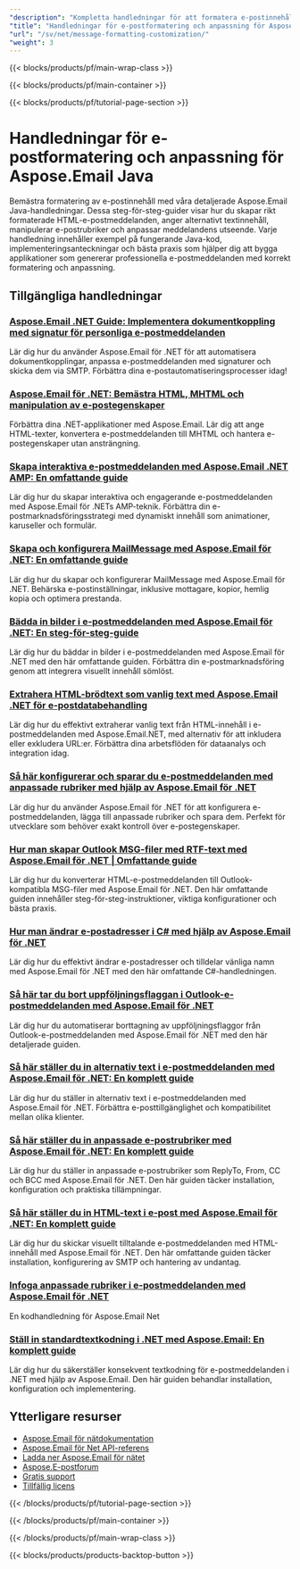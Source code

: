 ```yaml
---
"description": "Kompletta handledningar för att formatera e-postinnehåll, arbeta med HTML-texter, alternativa texter och anpassade rubriker med Aspose.Email för Java."
"title": "Handledningar för e-postformatering och anpassning för Aspose.Email Java"
"url": "/sv/net/message-formatting-customization/"
"weight": 3
---
```


{{< blocks/products/pf/main-wrap-class >}}

{{< blocks/products/pf/main-container >}}

{{< blocks/products/pf/tutorial-page-section >}}
# Handledningar för e-postformatering och anpassning för Aspose.Email Java

Bemästra formatering av e-postinnehåll med våra detaljerade Aspose.Email Java-handledningar. Dessa steg-för-steg-guider visar hur du skapar rikt formaterade HTML-e-postmeddelanden, anger alternativt textinnehåll, manipulerar e-postrubriker och anpassar meddelandens utseende. Varje handledning innehåller exempel på fungerande Java-kod, implementeringsanteckningar och bästa praxis som hjälper dig att bygga applikationer som genererar professionella e-postmeddelanden med korrekt formatering och anpassning.

## Tillgängliga handledningar

### [Aspose.Email .NET Guide: Implementera dokumentkoppling med signatur för personliga e-postmeddelanden](./aspose-email-net-mail-merge-signature-guide/)
Lär dig hur du använder Aspose.Email för .NET för att automatisera dokumentkopplingar, anpassa e-postmeddelanden med signaturer och skicka dem via SMTP. Förbättra dina e-postautomatiseringsprocesser idag!

### [Aspose.Email för .NET: Bemästra HTML, MHTML och manipulation av e-postegenskaper](./aspose-email-net-html-mhtml-properties-guide/)
Förbättra dina .NET-applikationer med Aspose.Email. Lär dig att ange HTML-texter, konvertera e-postmeddelanden till MHTML och hantera e-postegenskaper utan ansträngning.

### [Skapa interaktiva e-postmeddelanden med Aspose.Email .NET AMP: En omfattande guide](./create-interactive-emails-aspose-email-net-amp/)
Lär dig hur du skapar interaktiva och engagerande e-postmeddelanden med Aspose.Email för .NETs AMP-teknik. Förbättra din e-postmarknadsföringsstrategi med dynamiskt innehåll som animationer, karuseller och formulär.

### [Skapa och konfigurera MailMessage med Aspose.Email för .NET: En omfattande guide](./aspose-email-net-create-mailmessage/)
Lär dig hur du skapar och konfigurerar MailMessage med Aspose.Email för .NET. Behärska e-postinställningar, inklusive mottagare, kopior, hemlig kopia och optimera prestanda.

### [Bädda in bilder i e-postmeddelanden med Aspose.Email för .NET: En steg-för-steg-guide](./embed-images-emails-aspose-email-dotnet-guide/)
Lär dig hur du bäddar in bilder i e-postmeddelanden med Aspose.Email för .NET med den här omfattande guiden. Förbättra din e-postmarknadsföring genom att integrera visuellt innehåll sömlöst.

### [Extrahera HTML-brödtext som vanlig text med Aspose.Email .NET för e-postdatabehandling](./extract-html-body-text-aspose-email-net/)
Lär dig hur du effektivt extraherar vanlig text från HTML-innehåll i e-postmeddelanden med Aspose.Email.NET, med alternativ för att inkludera eller exkludera URL:er. Förbättra dina arbetsflöden för dataanalys och integration idag.

### [Så här konfigurerar och sparar du e-postmeddelanden med anpassade rubriker med hjälp av Aspose.Email för .NET](./configure-save-emails-custom-headers-aspose-net/)
Lär dig hur du använder Aspose.Email för .NET för att konfigurera e-postmeddelanden, lägga till anpassade rubriker och spara dem. Perfekt för utvecklare som behöver exakt kontroll över e-postegenskaper.

### [Hur man skapar Outlook MSG-filer med RTF-text med Aspose.Email för .NET | Omfattande guide](./create-outlook-msg-files-with-rtf-body-using-aspose-email-for-net/)
Lär dig hur du konverterar HTML-e-postmeddelanden till Outlook-kompatibla MSG-filer med Aspose.Email för .NET. Den här omfattande guiden innehåller steg-för-steg-instruktioner, viktiga konfigurationer och bästa praxis.

### [Hur man ändrar e-postadresser i C# med hjälp av Aspose.Email för .NET](./modify-email-addresses-csharp-asposeemail-net/)
Lär dig hur du effektivt ändrar e-postadresser och tilldelar vänliga namn med Aspose.Email för .NET med den här omfattande C#-handledningen.

### [Så här tar du bort uppföljningsflaggan i Outlook-e-postmeddelanden med Aspose.Email för .NET](./remove-follow-up-flag-aspose-email-dotnet/)
Lär dig hur du automatiserar borttagning av uppföljningsflaggor från Outlook-e-postmeddelanden med Aspose.Email för .NET med den här detaljerade guiden.

### [Så här ställer du in alternativ text i e-postmeddelanden med Aspose.Email för .NET: En komplett guide](./set-alternate-text-emails-aspose-dotnet/)
Lär dig hur du ställer in alternativ text i e-postmeddelanden med Aspose.Email för .NET. Förbättra e-posttillgänglighet och kompatibilitet mellan olika klienter.

### [Så här ställer du in anpassade e-postrubriker med Aspose.Email för .NET: En komplett guide](./set-custom-email-headers-aspose-email-net/)
Lär dig hur du ställer in anpassade e-postrubriker som ReplyTo, From, CC och BCC med Aspose.Email för .NET. Den här guiden täcker installation, konfiguration och praktiska tillämpningar.

### [Så här ställer du in HTML-text i e-post med Aspose.Email för .NET: En komplett guide](./set-html-body-email-aspose-dotnet/)
Lär dig hur du skickar visuellt tilltalande e-postmeddelanden med HTML-innehåll med Aspose.Email för .NET. Den här omfattande guiden täcker installation, konfigurering av SMTP och hantering av undantag.

### [Infoga anpassade rubriker i e-postmeddelanden med Aspose.Email för .NET](./insert-custom-headers-aspose-email-net/)
En kodhandledning för Aspose.Email Net

### [Ställ in standardtextkodning i .NET med Aspose.Email: En komplett guide](./aspose-email-net-default-text-encoding-guide/)
Lär dig hur du säkerställer konsekvent textkodning för e-postmeddelanden i .NET med hjälp av Aspose.Email. Den här guiden behandlar installation, konfiguration och implementering.

## Ytterligare resurser

- [Aspose.Email för nätdokumentation](https://docs.aspose.com/email/net/)
- [Aspose.Email för Net API-referens](https://reference.aspose.com/email/net/)
- [Ladda ner Aspose.Email för nätet](https://releases.aspose.com/email/net/)
- [Aspose.E-postforum](https://forum.aspose.com/c/email)
- [Gratis support](https://forum.aspose.com/)
- [Tillfällig licens](https://purchase.aspose.com/temporary-license/)

{{< /blocks/products/pf/tutorial-page-section >}}

{{< /blocks/products/pf/main-container >}}

{{< /blocks/products/pf/main-wrap-class >}}

{{< blocks/products/products-backtop-button >}}